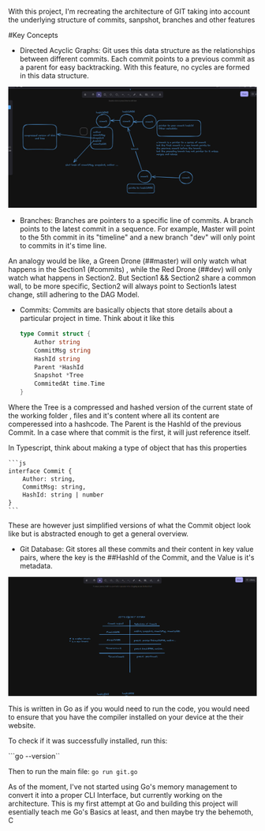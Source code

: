 With this project, I'm recreating the architecture of GIT taking into account the underlying structure of commits, sanpshot, branches and other features 



#Key Concepts
- Directed Acyclic Graphs: Git uses this data structure as the relationships between different commits. Each commit points to a previous commit as a parent for easy backtracking. With this feature, no cycles are formed in this data structure.

![alt text](image.png)


- Branches: Branches are pointers to a specific line of commits. A branch points to the latest commit in a sequence. For example, Master will point to the 5th commit in its "timeline" and a new branch "dev" will only point to commits in it's time line.

An analogy would be like, a Green Drone (##master) will only watch what happens in the Section1 (#commits) , while the Red Drone (##dev) will only watch what happens in Section2. But Section1 && Section2 share a common wall, to be more specific, Section2 will always point to Section1s latest change, still adhering to the DAG Model.


- Commits: Commits are basically objects that store details about a particular project in time. Think about it like this

    ```go
    type Commit struct {
        Author string
        CommitMsg string
        HashId string
        Parent *HashId
        Snapshot *Tree
        CommitedAt time.Time
    }
    ```

Where the Tree is a compressed and hashed version of the current state of the working folder , files and it's content where all its content are comperessed into a hashcode. The Parent is the HashId of the previous Commit. In a case where that commit is the first, it will just reference itself.


In Typescript, think about making a type of object that has this properties

    ```js
    interface Commit {
        Author: string,
        CommitMsg: string,
        HashId: string | number
    }
    ```

These are however just simplified versions of what the Commit object look like but is abstracted enough to get a general overview.


- Git Database: Git stores all these commits and their content in key value pairs, where the key is the ##HashId of the Commit, and the Value is it's metadata. 

![alt text](image-1.png)


This is written in Go as if you would need to run the code, you would need to ensure that you have the compiler installed on your device at the their website. 

To check if it was successfully installed, run this:

```go --version``


Then to run the main file:
```go run git.go```



As of the moment, I've not started using Go's memory management to convert it into a proper CLI Interface, but currently working on the architecture. This is my first attempt at Go and building this project  will esentially teach me Go's Basics at least, and then maybe try the behemoth, C
